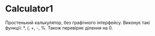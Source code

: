 # Calculator1
Простенький калькулятор, без графічного інтерфейсу.
Виконує такі функції: *, /, +, -, %.
Також перевіряє ділення на 0.
